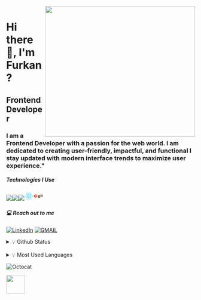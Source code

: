 <!--Headers-->

<img src="https://media.giphy.com/media/BPJmthQ3YRwD6QqcVD/giphy.gif" align="right" width="400" height="350">

# Hi there :wave:, I'm Furkan ?

## Frontend Developer

### I am a Frontend Developer with a passion for the web world. I am dedicated to creating user-friendly, impactful, and functional I stay updated with modern interface trends to maximize user experience."

####

##### Technologies I Use

<img src="https://github.com/MarikIshtar007/MarikIshtar007/raw/master/images/html.svg" width="30" style="max-width: 100%;"><img src="https://github.com/MarikIshtar007/MarikIshtar007/raw/master/images/css.svg" width="30" style="max-width: 100%;"><img src="https://github.com/MarikIshtar007/MarikIshtar007/raw/master/images/js.svg" margin-right="8px" width="30" style="max-width: 100%;"><img  src="https://raw.githubusercontent.com/github/explore/80688e429a7d4ef2fca1e82350fe8e3517d3494d/topics/react/react.png" width="25" height="25" style="max-width: 100%;"><img src="https://raw.githubusercontent.com/github/explore/80688e429a7d4ef2fca1e82350fe8e3517d3494d/topics/git/git.png" width="25" height="25" style="max-width: 100%;">

##### :computer: Reach out to me

[![LinkedIn](https://img.shields.io/badge/linkedin-%230077B5.svg?style=for-the-badge&logo=linkedin&logoColor=white)](https://www.linkedin.com/in/furkantunaa)
[![GMAIL](https://img.shields.io/badge/Gmail-D14836?style=for-the-badge&logo=gmail&logoColor=white)](mailto:tunaf941@gmail.com)

<details>
<summary>💡 Github Status</summary>
<img src="https://github-readme-stats.vercel.app/api?username=furkantunaa&theme=dark" >
</details>
<br/>

<details>
<summary>💡  Most Used Languages</summary>
<img src="https://github-readme-stats.vercel.app/api/top-langs/?username=furkantunaa&layout=compact&theme=dark" >
</details>

![Octocat](https://octodex.github.com/images/yaktocat.png)

<img src="https://octodex.github.com/images/yaktocat.png" width="50" height="50">
